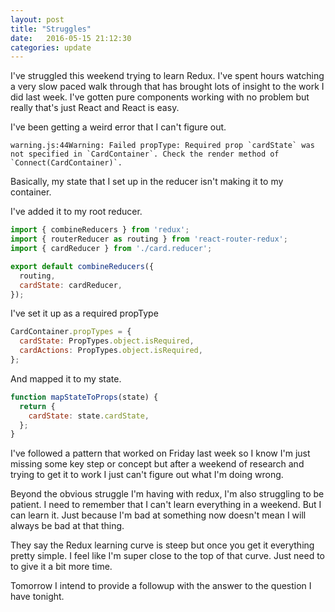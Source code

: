 ```yaml
---
layout: post
title: "Struggles"
date:   2016-05-15 21:12:30
categories: update
---
```


I've struggled this weekend trying to learn Redux. I've spent hours watching a very slow paced walk through that has brought lots of insight to the work I did last week. I've gotten pure components working with no problem but really that's just React and React is easy.

I've been getting a weird error that I can't figure out.

```
warning.js:44Warning: Failed propType: Required prop `cardState` was not specified in `CardContainer`. Check the render method of `Connect(CardContainer)`.
```

Basically, my state that I set up in the reducer isn't making it to my container.

I've added it to my root reducer.

```javascript
import { combineReducers } from 'redux';
import { routerReducer as routing } from 'react-router-redux';
import { cardReducer } from './card.reducer';

export default combineReducers({
  routing,
  cardState: cardReducer,
});
```

I've set it up as a required propType

```javascript
CardContainer.propTypes = {
  cardState: PropTypes.object.isRequired,
  cardActions: PropTypes.object.isRequired,
};
```

And mapped it to my state.

```javascript
function mapStateToProps(state) {
  return {
    cardState: state.cardState,
  };
}
```

I've followed a pattern that worked on Friday last week so I know I'm just missing some key step or concept but after a weekend of research and trying to get it to work I just can't figure out what I'm doing wrong.

Beyond the obvious struggle I'm having with redux, I'm also struggling to be patient. I need to remember that I can't learn everything in a weekend. But I can learn it. Just because I'm bad at something now doesn't mean I will always be bad at that thing.

They say the Redux learning curve is steep but once you get it everything pretty simple. I feel like I'm super close to the top of that curve. Just need to to give it a bit more time.

Tomorrow I intend to provide a followup with the answer to the question I have tonight.
